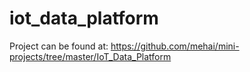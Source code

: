 # iot_data_platform
Project can be found at: https://github.com/mehai/mini-projects/tree/master/IoT_Data_Platform
